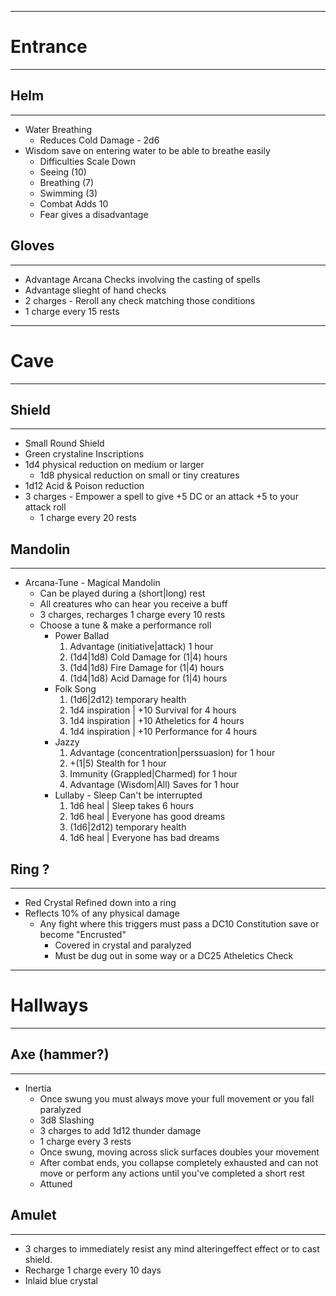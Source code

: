--------
# Entrance
--------

## Helm
------
 + Water Breathing
	 + Reduces Cold Damage - 2d6
 + Wisdom save on entering water to be able to breathe easily
	 + Difficulties Scale Down
	 - Seeing (10)
	 - Breathing (7)
	 - Swimming (3)
	 + Combat Adds 10
	 + Fear gives a disadvantage

## Gloves
------
 + Advantage Arcana Checks involving the casting of spells
 + Advantage slieght of hand checks
 + 2 charges - Reroll any check matching those conditions
 + 1 charge every 15 rests

--------
# Cave
--------
	
## Shield
------
 + Small Round Shield
 + Green crystaline Inscriptions
 + 1d4 physical reduction on medium or larger
	 + 1d8 physical reduction on small or tiny creatures
 + 1d12 Acid & Poison reduction
 + 3 charges - Empower a spell to give +5 DC or an attack +5 to your attack roll
	 + 1 charge every 20 rests

## Mandolin
------
 + Arcana-Tune - Magical Mandolin
	 + Can be played during a (short|long) rest
	 + All creatures who can hear you receive a buff
	 + 3 charges, recharges 1 charge every 10 rests
	 + Choose a tune & make a performance roll
		+ Power Ballad
			1. Advantage (initiative|attack) 1 hour
			2. (1d4|1d8) Cold Damage for (1|4) hours
			3. (1d4|1d8) Fire Damage for (1|4) hours
			3. (1d4|1d8) Acid Damage for (1|4) hours
		+ Folk Song
			1. (1d6|2d12) temporary health
			2. 1d4 inspiration | +10 Survival for 4 hours
			3. 1d4 inspiration | +10 Atheletics for 4 hours
			4. 1d4 inspiration | +10 Performance for 4 hours
		+ Jazzy
			1. Advantage (concentration|perssuasion) for 1 hour
			2. +(1|5) Stealth for 1 hour
			3. Immunity (Grappled|Charmed) for 1 hour
			4. Advantage (Wisdom|All) Saves for 1 hour
		+ Lullaby - Sleep Can't be interrupted
			1. 1d6 heal | Sleep takes 6 hours
			2. 1d6 heal | Everyone has good dreams
			3. (1d6|2d12) temporary health
			4. 1d6 heal | Everyone has bad dreams

## Ring ?
------
 + Red Crystal Refined down into a ring
 + Reflects 10% of any physical damage
	 + Any fight where this triggers must pass a DC10 Constitution save or become "Encrusted"
		 + Covered in crystal and paralyzed
		 + Must be dug out in some way or a DC25 Atheletics Check
		 
--------
# Hallways
--------
 
## Axe (hammer?)
------
 + Inertia
	 + Once swung you must always move your full movement or you fall paralyzed
	 + 3d8 Slashing
	 + 3 charges to add 1d12 thunder damage
	 + 1 charge every 3 rests
	 + Once swung, moving across slick surfaces doubles your movement
	 + After combat ends, you collapse completely exhausted and can not move or perform any actions until you've completed a short rest 
	 + Attuned


## Amulet
------
 + 3 charges to immediately resist any mind alteringeffect
	effect or to cast shield.
 + Recharge 1 charge every 10 days
 + Inlaid blue crystal

